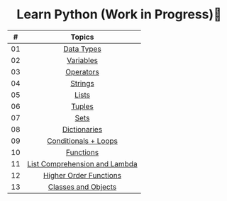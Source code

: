 <center>

# Learn Python (Work in Progress)🐍

| # | Topics                                                    |
|------|:---------------------------------------------------------:|
| 01  |  [Data Types](./1_data_types.ipynb) |
| 02  |  [Variables](./2_variables.ipynb) |
| 03  |  [Operators](./3_operators.ipynb) |
| 04  |  [Strings](./4_strings.ipynb) |
| 05  |  [Lists](./5_lists.ipynb) |
| 06  |  [Tuples](./6_tuples.ipynb) |
| 07  |  [Sets](./7_sets.ipynb) |
| 08  |  [Dictionaries](./8_dictionaries.ipynb) |
| 09  |  [Conditionals + Loops](./9_condtionals_loops.ipynb) |
| 10  |  [Functions](./10_functions.ipynb) |
| 11  |  [List Comprehension and Lambda](./11_list_comprehension_lambda.ipynb) |
| 12  |  [Higher Order Functions](./12_higher_order_functions.ipynb) |
| 13  |  [Classes and Objects](./13_classes_objects.ipynb) |

</center>
